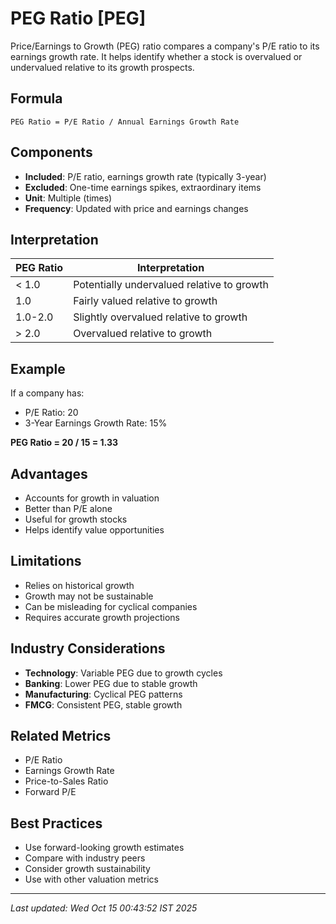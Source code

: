# PEG Ratio [PEG]


Price/Earnings to Growth (PEG) ratio compares a company's P/E ratio to its earnings growth rate. It helps identify whether a stock is overvalued or undervalued relative to its growth prospects.

## Formula
```text
PEG Ratio = P/E Ratio / Annual Earnings Growth Rate
```

## Components
- **Included**: P/E ratio, earnings growth rate (typically 3-year)
- **Excluded**: One-time earnings spikes, extraordinary items
- **Unit**: Multiple (times)
- **Frequency**: Updated with price and earnings changes

## Interpretation
| PEG Ratio | Interpretation |
|-----------|----------------|
| < 1.0 | Potentially undervalued relative to growth |
| 1.0 | Fairly valued relative to growth |
| 1.0-2.0 | Slightly overvalued relative to growth |
| > 2.0 | Overvalued relative to growth |

## Example
If a company has:
- P/E Ratio: 20
- 3-Year Earnings Growth Rate: 15%

**PEG Ratio = 20 / 15 = 1.33**

## Advantages
- Accounts for growth in valuation
- Better than P/E alone
- Useful for growth stocks
- Helps identify value opportunities

## Limitations
- Relies on historical growth
- Growth may not be sustainable
- Can be misleading for cyclical companies
- Requires accurate growth projections

## Industry Considerations
- **Technology**: Variable PEG due to growth cycles
- **Banking**: Lower PEG due to stable growth
- **Manufacturing**: Cyclical PEG patterns
- **FMCG**: Consistent PEG, stable growth

## Related Metrics
- P/E Ratio
- Earnings Growth Rate
- Price-to-Sales Ratio
- Forward P/E

## Best Practices
- Use forward-looking growth estimates
- Compare with industry peers
- Consider growth sustainability
- Use with other valuation metrics

---
*Last updated: Wed Oct 15 00:43:52 IST 2025*
